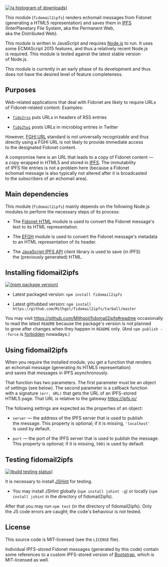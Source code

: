 [![(a histogram of downloads)](https://nodei.co/npm-dl/fidomail2ipfs.png?height=3)](https://npmjs.org/package/fidomail2ipfs)

This module (`fidomail2ipfs`) renders echomail messages from Fidonet (generating a HTML5 representation) and saves them in [IPFS](https://ipfs.io/) (InterPlanetary File System, aka the Permanent Web, aka the Distributed Web).

This module is written in JavaScript and requires [Node.js](http://nodejs.org/) to run. It uses some ECMAScript 2015 features, and thus a relatively recent Node.js is required. This module is tested against the latest stable version of Node.js.

This module is currently in an early phase of its development and thus does not have the desired level of feature completeness.

## Purposes

Web-related applications that deal with Fidonet are likely to require URLs of Fidonet-related content. Examples:

* [`fido2rss`](https://github.com/Mithgol/fido2rss) puts URLs in headers of RSS entries

* [`fido2twi`](https://github.com/Mithgol/node-fido2twi) posts URLs in microblog entries in Twitter

However, [FGHI URL](https://github.com/Mithgol/FGHI-URL/) standard is not universally recognizable and thus directly using a FGHI URL is not likely to provide immediate access to the designated Fidonet content.

A compromise here is an URL that leads to a copy of Fidonet content — a copy wrapped in HTML5 and stored in [IPFS](https://ipfs.io/). The immutability of IPFS file entries is not a problem here (because a Fidonet echomail message is also typically not altered after it is broadcasted to the subscribers of an echomail area).

## Main dependencies

This module (`fidomail2ipfs`) mainly depends on the following Node.js modules to perform the necessary steps of its process:

* The [Fidonet HTML](https://github.com/Mithgol/node-fidonet-fidohtml) module is used to convert the Fidonet message's text to its HTML representation.

* The [EFGH](https://github.com/Mithgol/efgh/) module is used to convert the Fidonet message's metadata to an HTML representation of its header.

* The [JavaScript IPFS API](https://github.com/ipfs/js-ipfs/) client library is used to save (in IPFS) the (previously generated) HTML.

## Installing fidomail2ipfs

[![(npm package version)](https://nodei.co/npm/fidomail2ipfs.png?downloads=true&downloadRank=true)](https://npmjs.org/package/fidomail2ipfs)

* Latest packaged version: `npm install fidomail2ipfs`

* Latest githubbed version: `npm install https://github.com/Mithgol/fidomail2ipfs/tarball/master`

You may visit https://github.com/Mithgol/fidomail2ipfs#readme occasionally to read the latest `README` because the package's version is not planned to grow after changes when they happen in `README` only. (And `npm publish --force` is [forbidden](http://blog.npmjs.org/post/77758351673/no-more-npm-publish-f) nowadays.)

## Using fidomail2ipfs

When you require the installed module, you get a function that renders an echomail message (generating its HTML5 representation) and saves that messages in IPFS asynchronously.

That function has two parameters. The first parameter must be an object of settings (see below). The second parameter is a callback function with a signature `(err, URL)` that gets the URL of an IPFS-stored HTML5 page. That URL is relative to the gateway https://ipfs.io/

The following settings are expected as the properties of an object:

* `server` — the address of the IPFS server that is used to publish the message. This property is optional; if it is missing, `'localhost'` is used by default.

* `port` — the port of the IPFS server that is used to publish the message. This property is optional; if it is missing, `5001` is used by default.

## Testing fidomail2ipfs

[![(build testing status)](https://img.shields.io/travis/Mithgol/fidomail2ipfs/master.svg?style=plastic)](https://travis-ci.org/Mithgol/fidomail2ipfs)

It is necessary to install [JSHint](http://jshint.com/) for testing.

* You may install JSHint globally (`npm install jshint -g`) or locally (`npm install jshint` in the directory of fidomail2ipfs).

After that you may run `npm test` (in the directory of fidomail2ipfs). Only the JS code errors are caught; the code's behaviour is not tested.

## License

This source code is MIT-licensed (see the `LICENSE` file).

Individual IPFS-stored Fidonet messages (generated by this code) contain some references to a custom IPFS-stored version of [Bootstrap](http://getbootstrap.com/), which is MIT-licensed as well.